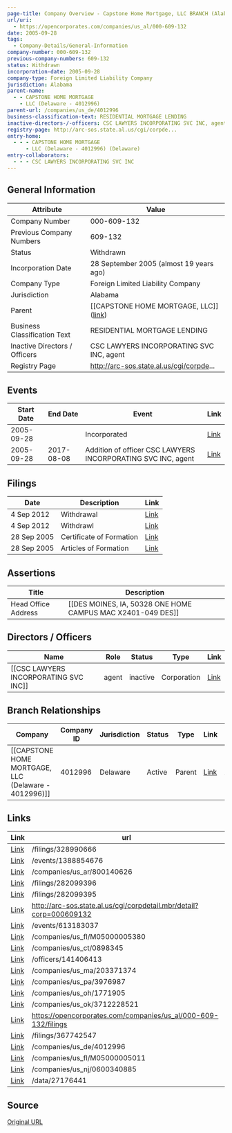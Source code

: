 ```yaml
---
page-title: Company Overview - Capstone Home Mortgage, LLC BRANCH (Alabama - 000-609-132)
url/uri:
  - https://opencorporates.com/companies/us_al/000-609-132
date: 2005-09-28
tags:
  - Company-Details/General-Information
company-number: 000-609-132
previous-company-numbers: 609-132
status: Withdrawn
incorporation-date: 2005-09-28
company-type: Foreign Limited Liability Company
jurisdiction: Alabama
parent-name:
  - - CAPSTONE HOME MORTGAGE
    - LLC (Delaware - 4012996)
parent-url: /companies/us_de/4012996
business-classification-text: RESIDENTIAL MORTGAGE LENDING
inactive-directors-/-officers: CSC LAWYERS INCORPORATING SVC INC, agent
registry-page: http://arc-sos.state.al.us/cgi/corpde...
entry-home:
  - - - CAPSTONE HOME MORTGAGE
      - LLC (Delaware - 4012996) (Delaware)
entry-collaborators:
  - - - CSC LAWYERS INCORPORATING SVC INC
---
```


## General Information
| Attribute          | Value                                       |
|--------------------|---------------------------------------------|
| Company Number     | 000-609-132                                 |
| Previous Company Numbers | 609-132                                     |
| Status             | Withdrawn                                   |
| Incorporation Date | 28 September 2005 (almost 19 years ago)     |
| Company Type       | Foreign Limited Liability Company           |
| Jurisdiction       | Alabama                                     |
| Parent             | [[CAPSTONE HOME MORTGAGE, LLC]] ([link](/companies/us_de/4012996)) |
| Business Classification Text | RESIDENTIAL MORTGAGE LENDING                |
| Inactive Directors / Officers | CSC LAWYERS INCORPORATING SVC INC, agent    |
| Registry Page      | http://arc-sos.state.al.us/cgi/corpde...    |

## Events

| Start Date | End Date   | Event                                                   | Link |
|------------|------------|-------------------------------------------------------|------|
| 2005-09-28 |            | Incorporated                                            | [Link](https://opencorporates.com/events/613183037) |
| 2005-09-28 | 2017-08-08 | Addition of officer CSC LAWYERS INCORPORATING SVC INC, agent | [Link](https://opencorporates.com/events/1388854676) |

## Filings
| Date        | Description                    | Link |
|-------------|--------------------------------|-------|
| 4 Sep 2012  | Withdrawal                     | [Link](https://opencorporates.com/filings/367742547) |
| 4 Sep 2012  | Withdrawl                      | [Link](https://opencorporates.com/filings/282099396) |
| 28 Sep 2005 | Certificate of Formation       | [Link](https://opencorporates.com/filings/328990666) |
| 28 Sep 2005 | Articles of Formation          | [Link](https://opencorporates.com/filings/282099395) |

## Assertions
| Title               | Description                                             |
|---------------------|---------------------------------------------------------|
| Head Office Address | [[DES MOINES, IA, 50328 ONE HOME CAMPUS MAC X2401-049 DES]] |

## Directors / Officers
| Name                 | Role            | Status     | Type        | Link |
|----------------------|-----------------|------------|-------------|------|
| [[CSC LAWYERS INCORPORATING SVC INC]] | agent           | inactive   | Corporation | [Link](https://opencorporates.com/officers/141406413) |

## Branch Relationships
| Company                       | Company ID            | Jurisdiction         | Status   | Type       | Link                                | Start Date   | End Date     | Statement Link                      |
|--------------------------------|----------------------|----------------------|----------|------------|-------------------------------------|--------------|--------------|-------------------------------------|
| [[CAPSTONE HOME MORTGAGE, LLC (Delaware - 4012996)]] | 4012996              | Delaware             | Active   | Parent     | [Link](https://opencorporates.com/companies/us_de/4012996) | 23 Aug 2005  | N/A          | [Statement](https://opencorporates.com/statements/72479064) |

## Links
| Link   | url                            
|--------|--------------------------------|
| [Link](/filings/328990666) |/filings/328990666            |
| [Link](/events/1388854676) |/events/1388854676            |
| [Link](/companies/us_ar/800140626) |/companies/us_ar/800140626    |
| [Link](/filings/282099396) |/filings/282099396            |
| [Link](/filings/282099395) |/filings/282099395            |
| [Link](http://arc-sos.state.al.us/cgi/corpdetail.mbr/detail?corp=000609132) |http://arc-sos.state.al.us/cgi/corpdetail.mbr/detail?corp=000609132|
| [Link](/events/613183037) |/events/613183037             |
| [Link](/companies/us_fl/M05000005380) |/companies/us_fl/M05000005380 |
| [Link](/companies/us_ct/0898345) |/companies/us_ct/0898345      |
| [Link](/officers/141406413) |/officers/141406413           |
| [Link](/companies/us_ma/203371374) |/companies/us_ma/203371374    |
| [Link](/companies/us_pa/3976987) |/companies/us_pa/3976987      |
| [Link](/companies/us_oh/1771905) |/companies/us_oh/1771905      |
| [Link](/companies/us_ok/3712228521) |/companies/us_ok/3712228521   |
| [Link](https://opencorporates.com/companies/us_al/000-609-132/filings) |https://opencorporates.com/companies/us_al/000-609-132/filings|
| [Link](/filings/367742547) |/filings/367742547            |
| [Link](/companies/us_de/4012996) |/companies/us_de/4012996      |
| [Link](/companies/us_fl/M05000005011) |/companies/us_fl/M05000005011 |
| [Link](/companies/us_nj/0600340885) |/companies/us_nj/0600340885   |
| [Link](/data/27176441) |/data/27176441                |

## Source
[Original URL](https://opencorporates.com/companies/us_al/000-609-132)
